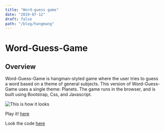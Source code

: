 ```yaml
---
title: "Word-guess game"
date: "2019-07-12"
draft: false
path: "/blog/hangmang"
---
```


# Word-Guess-Game

## Overview

Word-Guess-Game is hangman-styled game where the user tries to guess a word based on a theme of general subjects.
This version of Word-Guess-Game uses a single theme: Planets. The game runs in the browser, and is built using Bootstrap, Css, and Javascript. 

 ![This is how it looks](https://cdn1.imggmi.com/uploads/2019/10/9/43cc9b8117dc464a79bdbac1d834f868-full.png)
 
Play it! [here](https://jmrada14.github.io/hangman-game/)

Look the code [here](https://github.com/jmrada14/hangman-game)

